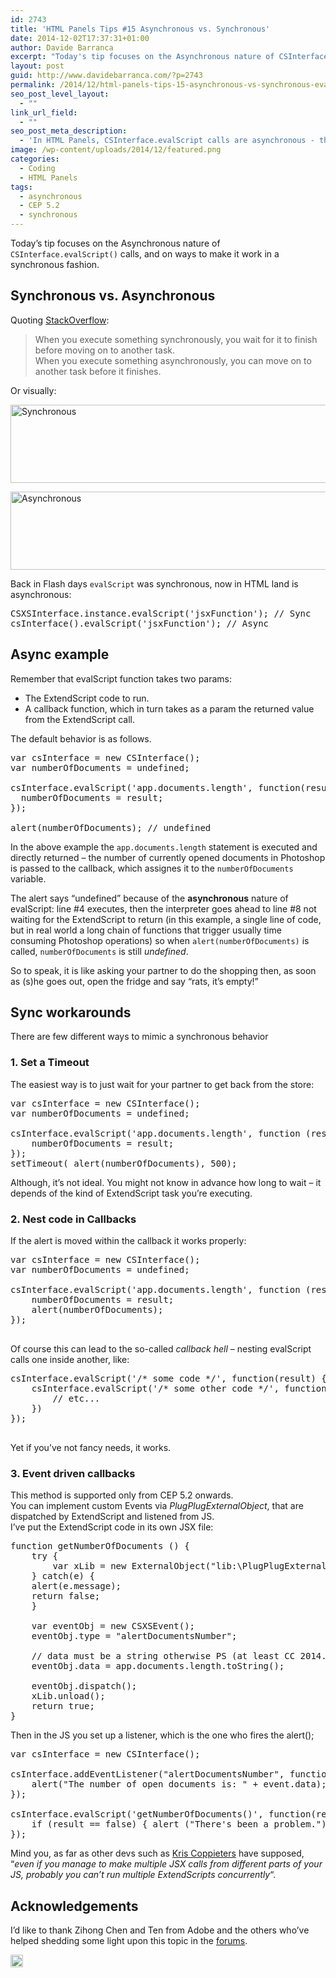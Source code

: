 ```yaml
---
id: 2743
title: 'HTML Panels Tips #15 Asynchronous vs. Synchronous'
date: 2014-12-02T17:37:31+01:00
author: Davide Barranca
excerpt: "Today's tip focuses on the Asynchronous nature of CSInterface.evalScript() calls, and on ways to make it work in a synchronous fashion."
layout: post
guid: http://www.davidebarranca.com/?p=2743
permalink: /2014/12/html-panels-tips-15-asynchronous-vs-synchronous-evalscript/
seo_post_level_layout:
  - ""
link_url_field:
  - ""
seo_post_meta_description:
  - 'In HTML Panels, CSInterface.evalScript calls are asynchronous - there are few ways to mimic synchronous behaviours, which I will be showing.'
image: /wp-content/uploads/2014/12/featured.png
categories:
  - Coding
  - HTML Panels
tags:
  - asynchronous
  - CEP 5.2
  - synchronous
---
```

<div class="pf-content">
  <p>
    Today&#8217;s tip focuses on the Asynchronous nature of <code>CSInterface.evalScript()</code> calls, and on ways to make it work in a synchronous fashion.<!--more-->
  </p>
  
  <h2>
    Synchronous vs. Asynchronous
  </h2>
  
  <p>
    Quoting <a title="Synchronous vs Asynchronous" href="http://stackoverflow.com/questions/748175/asynchronous-vs-synchronous-execution-what-does-it-really-mean" target="_blank">StackOverflow</a>:
  </p>
  
  <blockquote>
    <p>
      When you execute something synchronously, you wait for it to finish before moving on to another task.<br /> When you execute something asynchronously, you can move on to another task before it finishes.
    </p>
  </blockquote>
  
  <p>
    Or visually:
  </p>
  
  <p>
    <img class="aligncenter size-full wp-image-2751" src="http://localhost:8888/wp-content/uploads/2014/12/sync.png" alt="Synchronous" width="584" height="125" srcset="http://localhost:8888/wp-content/uploads/2014/12/sync.png 584w, http://localhost:8888/wp-content/uploads/2014/12/sync-150x32.png 150w, http://localhost:8888/wp-content/uploads/2014/12/sync-300x64.png 300w" sizes="(max-width: 584px) 100vw, 584px" />
  </p>
  
  <p>
    <img class="aligncenter size-full wp-image-2749" src="http://localhost:8888/wp-content/uploads/2014/12/async.png" alt="Asynchronous" width="584" height="125" srcset="http://localhost:8888/wp-content/uploads/2014/12/async.png 584w, http://localhost:8888/wp-content/uploads/2014/12/async-150x32.png 150w, http://localhost:8888/wp-content/uploads/2014/12/async-300x64.png 300w" sizes="(max-width: 584px) 100vw, 584px" />
  </p>
  
  <p>
    Back in Flash days <code>evalScript</code> was synchronous, now in HTML land is asynchronous:
  </p>
  
  <pre class="lang:js decode:true ">CSXSInterface.instance.evalScript('jsxFunction'); // Sync
csInterface().evalScript('jsxFunction'); // Async</pre>
  
  <h2>
    Async example
  </h2>
  
  <p>
    Remember that evalScript function takes two params:
  </p>
  
  <ul>
    <li>
      The ExtendScript code to run.
    </li>
    <li>
      A callback function, which in turn takes as a param the returned value from the ExtendScript call.
    </li>
  </ul>
  
  <p>
    The default behavior is as follows.
  </p>
  
  <pre class="nums:true lang:js mark:4,8 decode:true">var csInterface = new CSInterface();
var numberOfDocuments = undefined;

csInterface.evalScript('app.documents.length', function(result) {
  numberOfDocuments = result;
});

alert(numberOfDocuments); // undefined</pre>
  
  <p>
    In the above example the <code>app.documents.length</code> statement is executed and directly returned &#8211; the number of currently opened documents in Photoshop is passed to the callback, which assignes it to the <code>numberOfDocuments</code> variable.
  </p>
  
  <p>
    The alert says &#8220;undefined&#8221; because of the <strong>asynchronous</strong> nature of evalScript: line #4 executes, then the interpreter goes ahead to line #8 not waiting for the ExtendScript to return (in this example, a single line of code, but in real world a long chain of functions that trigger usually time consuming Photoshop operations) so when <code>alert(numberOfDocuments)</code> is called, <code>numberOfDocuments</code> is still <em>undefined</em>.
  </p>
  
  <p>
    So to speak, it is like asking your partner to do the shopping then, as soon as (s)he goes out, open the fridge and say &#8220;rats, it&#8217;s empty!&#8221;
  </p>
  
  <h2>
    Sync workarounds
  </h2>
  
  <p>
    There are few different ways to mimic a synchronous behavior
  </p>
  
  <h3>
    1. Set a Timeout
  </h3>
  
  <p>
    The easiest way is to just wait for your partner to get back from the store:
  </p>
  
  <pre class="lang:js decode:true">var csInterface = new CSInterface();
var numberOfDocuments = undefined;

csInterface.evalScript('app.documents.length', function (result) {
    numberOfDocuments = result;
});
setTimeout( alert(numberOfDocuments), 500);</pre>
  
  <p>
    Although, it&#8217;s not ideal. You might not know in advance how long to wait &#8211; it depends of the kind of ExtendScript task you&#8217;re executing.
  </p>
  
  <h3>
    2. Nest code in Callbacks
  </h3>
  
  <p>
    If the alert is moved within the callback it works properly:
  </p>
  
  <pre class="lang:js decode:true ">var csInterface = new CSInterface();
var numberOfDocuments = undefined;

csInterface.evalScript('app.documents.length', function (result) {
    numberOfDocuments = result;
    alert(numberOfDocuments);
});

</pre>
  
  <p>
    Of course this can lead to the so-called <em>callback hell</em> &#8211; nesting evalScript calls one inside another, like:
  </p>
  
  <pre class="lang:js decode:true ">csInterface.evalScript('/* some code */', function(result) {
    csInterface.evalScript('/* some other code */', function (result) {
        // etc...
    })
});

</pre>
  
  <p>
    Yet if you&#8217;ve not fancy needs, it works.
  </p>
  
  <h3>
    3. Event driven callbacks
  </h3>
  
  <p>
    This method is supported only from CEP 5.2 onwards.<br /> You can implement custom Events via <em>PlugPlugExternalObject</em>, that are dispatched by ExtendScript and listened from JS.<br /> I&#8217;ve put the ExtendScript code in its own JSX file:
  </p>
  
  <pre class="lang:js decode:true">function getNumberOfDocuments () {
    try {
        var xLib = new ExternalObject("lib:\PlugPlugExternalObject");
    } catch(e) {
    alert(e.message);
    return false;
    }

    var eventObj = new CSXSEvent();
    eventObj.type = "alertDocumentsNumber";

    // data must be a string otherwise PS (at least CC 2014.1.2) crashes
    eventObj.data = app.documents.length.toString();

    eventObj.dispatch();
    xLib.unload();
    return true;
}</pre>
  
  <p>
    Then in the JS you set up a listener, which is the one who fires the alert();
  </p>
  
  <pre class="lang:js decode:true ">var csInterface = new CSInterface();

csInterface.addEventListener("alertDocumentsNumber", function(event) {
    alert("The number of open documents is: " + event.data);
});

csInterface.evalScript('getNumberOfDocuments()', function(result) {
    if (result == false) { alert ("There's been a problem."); }
});
</pre>
  
  <p>
    Mind you, as far as other devs such as <a title="Kris Coppieters" href="http://www.rorohiko.com" target="_blank">Kris Coppieters</a> have supposed, &#8220;<em>even if you manage to make multiple JSX calls from different parts of your JS, probably you can&#8217;t run multiple ExtendScripts concurrently</em>&#8220;.
  </p>
  
  <h2>
    Acknowledgements
  </h2>
  
  <p>
    I&#8217;d like to thank Zihong Chen and Ten from Adobe and the others who&#8217;ve helped shedding some light upon this topic in the <a title="Updating a variable from JSX" href="https://forums.adobe.com/thread/1360552" target="_blank">forums</a>.
  </p>
</div>

<!-- Share-Widget Button BEGIN --><a href="javascript:void(0);" myshare\_id="mys\_shareit" myshare\_url="http://localhost:8888/2014/12/html-panels-tips-15-asynchronous-vs-synchronous-evalscript/" myshare\_title="HTML Panels Tips #15 Asynchronous vs. Synchronous" rel="nofollow" onclick=" return false;" style="text-decoration:none; color:#000000; font-size:11px; line-height:20px;"> 

<img src="http://localhost:8888/wp-content/plugins/share-widget/img/share-button-white-small.png" height="20" alt="Share" style="border:0" /> </a> <!-- Share-Widget Button END -->